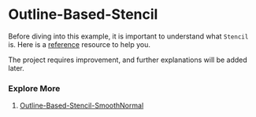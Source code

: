 # Outline-Based-Stencil

Before diving into this example, it is important to understand what `Stencil` is. Here is a [reference](https://learnopengl.com/Advanced-OpenGL/Stencil-testing) resource to help you.

The project requires improvement, and further explanations will be added later.

### Explore More
1. [Outline-Based-Stencil-SmoothNormal](OutlineBasedStencilSmoothNormal.md)